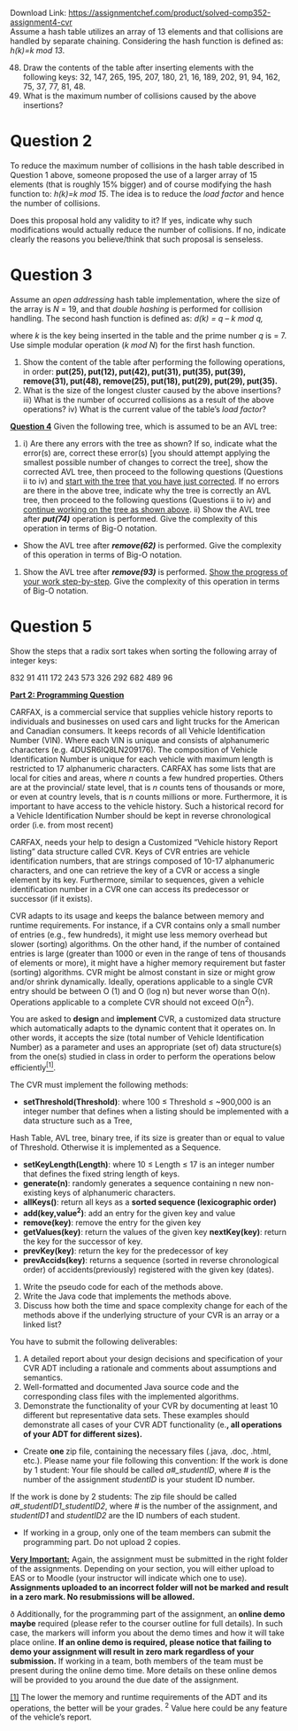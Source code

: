 Download Link: https://assignmentchef.com/product/solved-comp352-assignment4-cvr
<br>
Assume a hash table utilizes an array of 13 elements and that collisions are handled by separate chaining. Considering the hash function is defined as: <em>h(k)=k mod 13</em>.

<ol start="48">

 <li>Draw the contents of the table after inserting elements with the following keys: 32, 147, 265, 195, 207, 180, 21, 16, 189, 202, 91, 94, 162, 75, 37, 77, 81, 48.</li>

 <li>What is the maximum number of collisions caused by the above insertions?</li>

</ol>

<h1>Question 2</h1>

To reduce the maximum number of collisions in the hash table described in Question 1 above, someone proposed the use of a larger array of 15 elements (that is roughly 15% bigger) and of course modifying the hash function to:  <em>h(k)=k mod 15</em>. The idea is to reduce the <em>load factor</em> and hence the number of collisions.

Does this proposal hold any validity to it? If yes, indicate why such modifications would actually reduce the number of collisions. If no, indicate clearly the reasons you believe/think that such proposal is senseless.

<h1>Question 3</h1>

Assume an <em>open addressing</em> hash table implementation, where the size of the array is <em>N</em> = 19, and that <em>double hashing</em> is performed for collision handling. The second hash function is defined as:  <em>                                                      d(k) = q – k mod q, </em>

where <em>k</em> is the key being inserted in the table and the prime number <em>q</em> is = 7. Use simple modular operation (<em>k mod N</em>) for the first hash function.

<ol>

 <li>Show the content of the table after performing the following operations, in order: <strong>put(25), put(12), put(42), put(31), put(35), put(39), remove(31), put(48), remove(25), </strong><strong>put(18), put(29), put(29), put(35).</strong></li>

 <li>What is the size of the longest cluster caused by the above insertions? iii) What is the number of occurred collisions as a result of the above operations? iv)            What is the current value of the table’s <em>load factor</em>?</li>

</ol>

<strong> </strong>

<strong><u>Question 4</u></strong> Given the following tree, which is assumed to be an AVL tree:

<ol>

 <li>i) Are there any errors with the tree as shown? If so, indicate what the error(s) are, correct these error(s) [you should attempt applying the smallest possible number of changes to correct the tree], show the corrected AVL tree, then proceed to the following questions (Questions ii to iv) and <u>start with the tree</u> <u>that you have just corrected</u>. If no errors are there in the above tree, indicate why the tree is correctly an AVL tree, then proceed to the following questions (Questions ii to iv) and <u>continue working on the</u> <u>tree as shown above</u>. ii) Show the AVL tree after <strong><em>put(74)</em></strong> operation is performed. Give the complexity of this operation in terms of Big-O notation.</li>

</ol>

<ul>

 <li>Show the AVL tree after <strong><em>remove(62)</em></strong> is performed. Give the complexity of this operation in terms of Big-O notation.</li>

</ul>

<ol>

 <li>Show the AVL tree after <strong><em>remove(93)</em></strong> is performed. <u>Show the progress of your work step-by-step</u>. Give the complexity of this operation in terms of Big-O notation.</li>

</ol>

<h1>Question 5</h1>

Show the steps that a radix sort takes when sorting the following array of integer keys:

832   91   411   172   243   573   326   292   682   489   96

<strong><u>Part 2: Programming Question </u></strong>

CARFAX, is a commercial service that supplies vehicle history reports to individuals and businesses on used cars and light trucks for the American and Canadian consumers. It keeps records of all Vehicle Identification Number (VIN). Where each VIN is unique and consists of alphanumeric characters (e.g. 4DUSR6IQ8LN209176). The composition of Vehicle Identification Number is unique for each vehicle with maximum length is restricted to 17 alphanumeric characters.  CARFAX has some lists that are local for cities and areas, where <em>n </em>counts a few hundred properties. Others are at the provincial/ state level, that is <em>n </em>counts tens of thousands or more, or even at country levels, that is <em>n </em>counts millions or more. Furthermore, it is important to have access to the vehicle history. Such a historical record for a Vehicle Identification Number should be kept in reverse chronological order (i.e.  from most recent)

CARFAX, needs your help to design a Customized “Vehicle history Report listing” data structure called CVR. Keys of CVR entries are vehicle identification numbers, that are strings composed of 10-17 alphanumeric characters, and one can retrieve the key of a CVR or access a single element by its key. Furthermore, similar to sequences, given a vehicle identification number in a CVR one can access its predecessor or successor (if it exists).

CVR adapts to its usage and keeps the balance between memory and runtime requirements. For instance, if a CVR contains only a small number of entries (e.g., few hundreds), it might use less memory overhead but slower (sorting) algorithms. On the other hand, if the number of contained entries is large (greater than 1000 or even in the range of tens of thousands of elements or more), it might have a higher memory requirement but faster (sorting) algorithms. CVR might be almost constant in size or might grow and/or shrink dynamically. Ideally, operations applicable to a single CVR entry should be between O (1) and O (log n) but never worse than O(n). Operations applicable to a complete CVR should not exceed O(n<sup>2</sup>).

You are asked to <strong>design </strong>and <strong>implement </strong>CVR, a customized data structure which automatically adapts to the dynamic content that it operates on. In other words, it accepts the size (total number of Vehicle Identification Number) as a parameter and uses an appropriate (set of) data structure(s) from the one(s) studied in class in order to perform the operations below efficiently<a href="#_ftn1" name="_ftnref1"><sup>[1]</sup></a>.

The CVR must implement the following methods:

<ul>

 <li><strong>setThreshold(Threshold)</strong>: where 100 ≤ Threshold ≤ ~900,000 is an integer number that defines when a listing should be implemented with a data structure such as a Tree,</li>

</ul>

Hash Table, AVL tree, binary tree, if its size is greater than or equal to value of Threshold. Otherwise it is implemented as a Sequence.

<ul>

 <li><strong>setKeyLength(Length)</strong>: where 10 ≤ Length ≤ 17 is an integer number that defines the fixed string length of keys.</li>

 <li><strong>generate(n)</strong>: randomly generates a sequence containing n new non-existing keys of alphanumeric characters.</li>

 <li><strong>allKeys()</strong>: return all keys as a <strong>sorted sequence (lexicographic order) </strong></li>

 <li><strong>add(key,value<sup>2</sup>)</strong>: add an entry for the given key and value</li>

 <li><strong>remove(key)</strong>: remove the entry for the given key</li>

 <li><strong>getValues(key)</strong>: return the values of the given key <strong>nextKey(key)</strong>: return the key for the successor of key.</li>

 <li><strong>prevKey(key)</strong>: return the key for the predecessor of key</li>

 <li><strong>prevAccids(key)</strong>: returns a sequence (sorted in reverse chronological order) of accidents(previously) registered with the given key (dates).</li>

</ul>

<ol>

 <li>Write the pseudo code for each of the methods above.</li>

 <li>Write the Java code that implements the methods above.</li>

 <li>Discuss how both the time and space complexity change for each of the methods above if the underlying structure of your CVR is an array or a linked list?</li>

</ol>

You have to submit the following deliverables:

<ol>

 <li>A detailed report about your design decisions and specification of your CVR ADT including a rationale and comments about assumptions and semantics.</li>

 <li>Well-formatted and documented Java source code and the corresponding class files with the implemented algorithms.</li>

 <li>Demonstrate the functionality of your CVR by documenting at least 10 different but representative data sets. These examples should demonstrate all cases of your CVR ADT functionality (e.<strong>, all operations of your ADT for different sizes).</strong></li>

</ol>

<ul>

 <li>Create <strong>one </strong>zip file, containing the necessary files (.java, .doc, .html, etc.). Please name your file following this convention: If the work is done by 1 student: Your file should be called <em>a#_studentID</em>, where # is the number of the assignment <em>studentID </em>is your student ID number.</li>

</ul>

If the work is done by 2 students: The zip file should be called <em>a#_studentID1_studentID2</em>, where <em># </em>is the number of the assignment, and <em>studentID1 </em>and <em>studentID2 </em>are the ID numbers of each student.

<ul>

 <li>If working in a group, only one of the team members can submit the programming part. Do not upload 2 copies.</li>

</ul>

<strong><u>Very Important:</u></strong> Again, the assignment must be submitted in the right folder of the assignments. Depending on your section, you will either upload to EAS or to Moodle (your instructor will indicate which one to use). <strong>Assignments uploaded to an incorrect folder will not be marked and result in a zero mark. No resubmissions will be allowed. </strong>

ð Additionally, for the programming part of the assignment, an<strong> online demo</strong> <strong>maybe</strong> required (please refer to the courser outline for full details). In such case, the markers will inform you about the demo times and how it will take place online. <strong>If an online demo is required, please notice that failing to demo your assignment will result in zero mark regardless of your submission.</strong> If working in a team, both members of the team must be present during the online demo time. More details on these online demos will be provided to you around the due date of the assignment. <strong> </strong>

<a href="#_ftnref1" name="_ftn1">[1]</a> The lower the memory and runtime requirements of the ADT and its operations, the better will be your grades. <sup>2</sup> Value here could be any feature of the vehicle’s report.